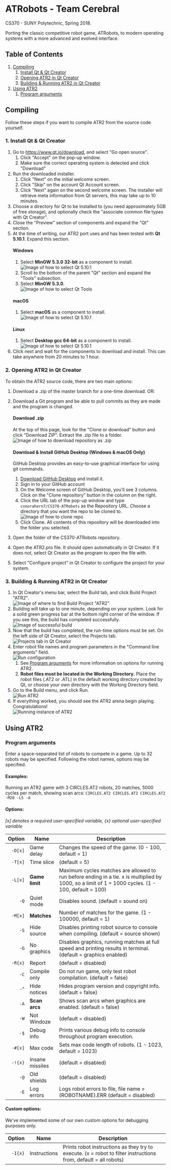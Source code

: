 # ATRobots - Team Cerebral
CS370 - SUNY Polytechnic, Spring 2018.

Porting the classic competitive robot game, ATRobots, to modern operating systems with a more advanced and evolved interface.

## Table of Contents
1. [Compiling](https://github.com/conorahern7/CS370-ATRobots#compiling)
   1. [Install Qt & Qt Creator](https://github.com/conorahern7/CS370-ATRobots#1-install-qt--qt-creator)
   1. [Opening ATR2 in Qt Creator](https://github.com/conorahern7/CS370-ATRobots#2-opening-atr2-in-qt-creator)
   1. [Building & Running ATR2 in Qt Creator](https://github.com/conorahern7/CS370-ATRobots#3-building--running-atr2-in-qt-creator)
1. [Using ATR2](https://github.com/conorahern7/CS370-ATRobots#using-atr2)
   1. [Program arguments](https://github.com/conorahern7/CS370-ATRobots#program-arguments)


## Compiling
Follow these steps if you want to compile ATR2 from the source code yourself.

### 1. Install Qt & Qt Creator

1. Go to https://www.qt.io/download, and select "Go open source".
    1. Click "Accept" on the pop-up window.
    1. Make sure the correct operating system is detected and click "Download"
1. Run the downloaded installer.
    1. Click "Next" on the initial welcome screen.
    1. Click "Skip" on the account Qt Account screen.
    1. Click "Next" again on the second welcome screen. The installer will retrieve meta information from Qt servers, this may take up to 10 minutes.
1. Choose a directory for Qt to be installed to (you need approximately 5GB of free storage), and optionally check the "associate common file types with Qt Creator".
1. Close the "Preview" section of components and expand the "Qt" section.
1. At the time of writing, our ATR2 port uses and has been tested with **Qt 5.10.1**. Expand this section.
   #### Windows
   1. Select **MinGW 5.3.0 32-bit** as a component to install.\
   ![Image of how to select Qt 5.10.1](https://i.imgur.com/fSn9js6.png)
   1. Scroll to the bottom of the parent "Qt" section and expand the "Tools" subsection.
   1. Select **MinGW 5.3.0**.\
   ![Image of how to select Qt Tools](https://i.imgur.com/6wgBMMb.png)
   #### macOS
   1. Select **macOS** as a component to install.\
   ![Image of how to select Qt 5.10.1](https://i.imgur.com/9JpUhe2.png)
   #### Linux
   1. Select **Desktop gcc 64-bit** as a component to install.\
   ![Image of how to select Qt 5.10.1](https://i.imgur.com/lhL8BIM.png)
1. Click next and wait for the components to download and install. This can take anywhere from 20 minutes to 1 hour.

### 2. Opening ATR2 in Qt Creator
To obtain the ATR2 source code, there are two main options:
1. Download a .zip of the master branch for a one-time download. OR:
1. Download a Git program and be able to pull commits as they are made and the program is changed.

      #### Download .zip
      At the top of this page, look for the "Clone or download" button and click "Download ZIP". Extract the .zip file to a folder.\
      ![Image of how to download repository as .zip](https://i.imgur.com/BjsbWPf.png)
      
      #### Download & Install GitHub Desktop (Windows & macOS Only)
      GitHub Desktop provides an easy-to-use graphical interface for using git commands.
      1. [Download GitHub Desktop](https://desktop.github.com/) and install it.
      1. Sign in to your GitHub account
      1. On the Welcome screen of GitHub Desktop, you'll see 3 columns. Click on the "Clone repository" button in the column on the right.
      1. Click the URL tab of the pop-up window and type ```conorahern7/CS370-ATRobots``` as the Repository URL. Choose a directory that you want the repo to be cloned to.\
      ![Image of how to clone repo](https://i.imgur.com/9udqq0z.png)
      1. Click Clone. All contents of this repository will be downloaded into the folder you selected.
      
1. Open the folder of the CS370-ATRobots repository.
1. Open the ATR2.pro file. It should open automatically in Qt Creator. If it does not, select Qt Creator as the program to open the file with.
1. Select "Configure project" in Qt Creator to configure the project for your system.
      
### 3. Building & Running ATR2 in Qt Creator
1. In Qt Creator's menu bar, select the Build tab, and click Build Project "ATR2".\
![Image of where to find Build Project "ATR2"](https://i.imgur.com/TmlKUk5.png)
1. Building will take up to one minute, depending on your system. Look for a solid green progress bar at the bottom right corner of the window. If you see this, the build has completed successfully.\
![Image of successful build](https://i.imgur.com/NaEF8PF.png)
1. Now that the build has completed, the run-time options must be set. On the left side of Qt Creator, select the Projects tab.\
![Projects tab in Qt Creator](https://i.imgur.com/EwGVxdR.png)
1. Enter robot file names and program parameters in the "Command line arguments" field.\
![Run configuration](https://i.imgur.com/qUw2qhR.png)
   1. See [Program arguments](https://github.com/conorahern7/CS370-ATRobots#program-arguments) for more information on options for running ATR2.
   1. **Robot files must be located in the Working Directory.** Place the robot files (.AT2 or .ATL) in the default working directory created by Qt, or choose your own directory with the Working Directory field.
1. Go to the Build menu, and click Run.\
![Run ATR2](https://i.imgur.com/yH6XIS7.png)
1. If everything worked, you should see the ATR2 arena begin playing. Congratulations!\
![Running instance of ATR2](https://i.imgur.com/n0qVMkA.png)

## Using ATR2

### Program arguments
Enter a space-separated list of robots to compete in a game. Up to 32 robots may be specified. Following the robot names, options may be specified.

#### Examples:

Running an ATR2 game with 3 CIRCLES.AT2 robots, 20 matches, 5000 cycles per match, showing scan arcs:
`CIRCLES.AT2 CIRCLES.AT2 CIRCLES.AT2 -M20 -L5 -A`

#### Options:
   *\[x\] denotes a required user-specified variable, {x} optional user-specified variable*
   
   | Option | Name            | Description |
   |-------:|-----------------|-------------|
   |`-D[x]` | Game delay      | Changes the speed of the game. (0 - 100, default = 1) |
   |`-T[x]` | Time slice      | (default = 5) |
   |`-L[x]` | **Game limit**  | Maximum cycles matches are allowed to run before ending in a tie. x is multiplied by 1000, so a limit of                                 1 = 1000 cycles. (1 - 100, default = 100) |
   |`-Q`    | Quiet mode      | Disables sound. (default = sound on) |
   |`-M[x]` | **Matches**     | Number of matches for the game. (1 - 100000, default = 1) |
   |`-S`    | Hide source     | Disables printing robot source to console when compiling. (default = source shown) |
   |`-G`    | No graphics     | Disables graphics, running matches at full speed and printing results in terminal. (default = graphics                                   enabled) |
   |`-R{x}` | Report          | (default = disabled) |
   |`-C`    | Compile only    | Do not run game, only test robot compilation. (default = false) |
   |`-^`    | Hide notices    | Hides program version and copyright info. (default = false) |
   |`-A`    | **Scan arcs**   | Shows scan arcs when graphics are enabled. (default = false) |
   |`-W`    | Not Windoze     | (default = disabled) |
   |`-$`    | Debug info      | Prints various debug info to console throughout program execution. |
   |`-#[x]` | Max code        | Sets max code length of robots. (1 - 1023, default = 1023) |
   |`-!{x}` | Insane missiles | (default = disabled) |
   |`-@`    | Old shields     | (default = disabled) |
   |`-E`    | Log errors      | Logs robot errors to file, file name = (ROBOTNAME).ERR (default = disabled) |
   
#### Custom options:
   We've implemented some of our own custom options for debugging purposes only.
   
   | Option | Name            | Description |
   |-------:|-----------------|-------------|
   |`-I{x}` | Instructions    | Prints robot instructions as they try to execute. (x = robot to filter instructions from,     default = all robots) |
